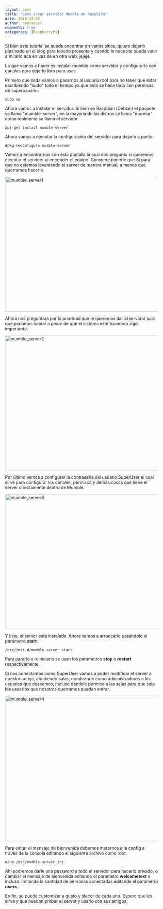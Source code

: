 ```yaml
---
layout: post
title: "Como crear servidor Mumble en Raspbian"
date: 2016-12-08
author: neoranger
comments: true
categories: [RaspberryPi]
---
```

Si bien éste tutorial se puede encontrar en varios sitios, quiero dejarlo plasmado en el blog para tenerlo presente y cuando lo necesite pueda venir a mirarlo acá en vez de en otra web, jejeje.

Lo que vamos a hacer es instalar mumble como servidor y configurarlo con canales para dejarlo listo para usar.

Primero que nada vamos a pasarnos al usuario root para no tener que estar escribiendo "sudo" todo el tiempo ya que esto se hace todo con permisos de superusuario:

`sudo su`

Ahora vamos a instalar el servidor. Si bien en Raspbian (Debian) el paquete se llama "mumble-server", en la mayoría de las distros se llama "murmur" como realmente se llama el servidor.

`apt-get install mumble-server`

Ahora vamos a ejecutar la configuración del servidor para dejarlo a punto.

`dpkg-reconfigure mumble-server`

Vamos a encontrarnos con ésta pantalla la cual nos pregunta si queremos ejecutar el servidor al encender el equipo. Conviene ponerle que Si para que no estemos levantando el server de manera manual, a menos que querramos hacerlo.

<img class="  wp-image-3714 aligncenter" src="https://blogneositelinux.files.wordpress.com/2016/12/mumble_server1.png?w=680" alt="mumble_server1" width="600" height="444" />

Ahora nos preguntará por la prioridad que le queremos dar al servidor para que podamos hablar a pesar de que el sistema esté haciendo algo importante.

<img class="  wp-image-3715 aligncenter" src="https://blogneositelinux.files.wordpress.com/2016/12/mumble_server2.png?w=680" alt="mumble_server2" width="600" height="444" />

Por último vamos a configurar la contraseña del usuario SuperUser el cual sirve para configurar los canales, permisos y demás cosas que tiene el server directamente dentro de Mumble.

<img class="  wp-image-3716 aligncenter" src="https://blogneositelinux.files.wordpress.com/2016/12/mumble_server3.png" alt="mumble_server3" width="600" height="444" />

Y listo, el server está instalado. Ahora vamos a arrancarlo pasándole el parámetro **start**:

`/etc/init.d/mumble-server start`

Para pararlo o reiniciarlo se usan los parámetros **stop** o **restart** respectívamente.

Si nos conectamos como SuperUser vamos a poder modificar el server a nuestro antojo, añadiendo salas, nombrando como administradores a los usuarios que deseemos, incluso dándole permiso a las salas para que solo los usuarios que nosotros querramos puedan entrar.

<img class="  wp-image-3733 aligncenter" src="https://blogneositelinux.files.wordpress.com/2016/12/mumble_server4.png" alt="mumble_server4" width="599" height="479" />

Para editar el mensaje de bienvenida debemos meternos a la config a través de la consola editando el siguiente archivo como root:

`nano /etc/mumble-server.ini`

Ahí podremos darle una password a todo el servidor para hacerlo privado, o cambiar el mensaje de bienvenida editando el parámetro <strong>welcometext</strong> o incluso limitando la cantidad de personas conectadas editando el parámetro **users**.

En fin, se puede customizar a gusto y placer de cada uno. Espero que les sirva y que puedan probar el server y usarlo con sus amigos.
